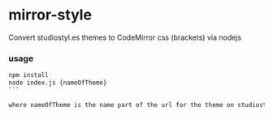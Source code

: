 mirror-style
============

Convert studiostyl.es themes to CodeMirror css (brackets) via nodejs

### usage

````bash
npm install
node index.js {nameOfTheme}
```

where nameOfTheme is the name part of the url for the theme on studiostyl.es



